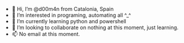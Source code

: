 - 👋 Hi, I’m @d00m4n from Catalonia, Spain
- 👀 I’m interested in programing, automating all ^_^
- 🌱 I’m currently learning python and powershell
- 💞️ I’m looking to collaborate on nothing at this moment, just learning.
- 📫 No email at this moment.

<!---
d00m4n/d00m4n is a ✨ special ✨ repository because its `README.md` (this file) appears on your GitHub profile.
You can click the Preview link to take a look at your changes.
--->
